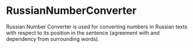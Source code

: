# RussianNumberConverter
Russian Number Converter is used for converting numbers in Russian texts with respect to its position in the sentence (agreement with and dependency from surrounding words).
